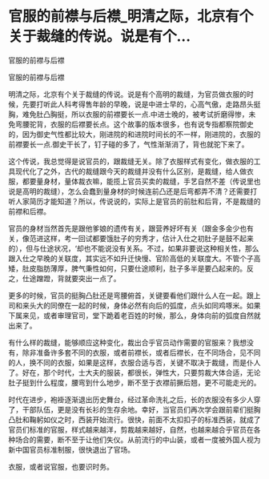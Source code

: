 # 官服的前襟与后襟_明清之际，北京有个关于裁缝的传说。说是有个...

官服的前襟与后襟

官服的前襟与后襟

明清之际，北京有个关于裁缝的传说。说是有个高明的裁缝，为官员做衣服的时候，先要打听此人科考得售年龄的早晚，说是中进士早的，心高气傲，走路昂头挺胸，难免肚凸胸挺，所以衣服的前襟要长一点.中进士晚的，被考试折磨得惨，未免弯腰驼背，衣服的后襟要长点。这个故事的版本很多，也有说专指都察院御史的，因为御史气性都比较大，刚进院的和进院时间长的不一样，刚进院的，衣服的前襟要长一点.御史干长了，钉子碰的多了，气性渐渐消了，背也就驼下来了。

这个传说，我总觉得是说官员的，跟裁缝无关。除了衣服样式有变化，做衣服的工具现代化了之外，古代的裁缝跟今天的裁缝并没有什么区别，是裁缝，给人做衣服，都要量身材，量体裁衣嘛，能揽上官员买卖的裁缝，手艺自然不差（传说里也说是高明的裁缝），怎么会蠢到量身材的时候连前凸还是后弯都弄不清？还需要打听人家简历才能知道？所以，传说说的，实际上是官员的前肚和后背，不是裁缝的前襟和后襟。

官员的身材当然首先是跟他爹娘的遗传有关，跟营养好坏有关（跟金多金少也有关，像范进这样，考一回试都要饿肚子的穷秀才，估计入仕之初肚子是鼓不起来的），但与仕途状况，‘却也不能说没有关系。不过，如果非要说这种相关性，那么跟入仕之早晚的关联度，其实远不如升迁快慢、官阶高低的关联度大。不管个子高矮，肚皮脂肪薄厚，脾气秉性如何，只要仕途顺利，肚子多半是要凸起来的。反之，仕途蹭蹬，背就要突出一点了。

更多的时候，官员的挺胸凸肚还是弯腰俯首，关键要看他们跟什么人在一起。跟上司和来头大的同僚在一起的时候，身体必然有向后的弧度，点头如同鸡啄米。如果下属来见，或者审理官司，堂下跪着老百姓的时候，那么，身体向前的弧度自然就出来了。

有什么样的裁缝，能够顺应这种变化，裁出合乎官员动作需要的官服来？我想没有，除非准备许多套不同的衣服，或者前襟长，或者后襟长，在不同场合，见不同的人，换不同的衣服，如果是这样，衣服合适与否，关键不取决于裁缝，而是仆人了。好在，那个时代，士大夫的服装，都很长，弹性大，只要剪裁大体合适，无论肚子挺到什么程度，腰弯到什么地步，断不至于衣襟前撅后翘，更不可能走光的。

时代在进步，袍褂逐渐退出历史舞台，经过革命洗礼之后，长的衣服没有多少人穿了，干部队伍，更是没有长衫的生存余地。幸好，当官员们再次学会跟前辈们挺胸凸肚和鞠躬如仪之时，西装开始流行。很快，前面不太扣扣子的标准西装，就成了官员们标准的官服，样式越来越洋，剪裁越来越好，自然，也越来越合乎官员在各种场合的需要，断不至于让他们失仪。从前流行的中山装，或者一度被外国人视为新中国官员标准制服，很快退出了官场。

衣服，或者说官服，也要识时务。